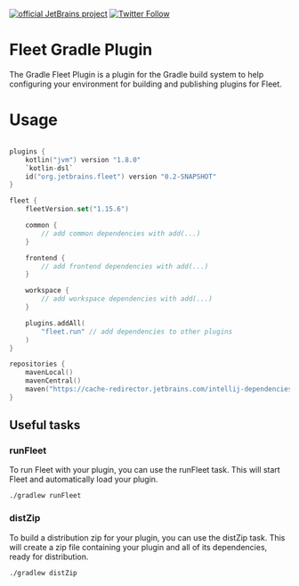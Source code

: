 [![official JetBrains project](https://jb.gg/badges/official.svg)][jb:github]
[![Twitter Follow](https://img.shields.io/twitter/follow/jetbrains_fleet?style=flat&logo=twitter)][jb:twitter]

# Fleet Gradle Plugin
The Gradle Fleet Plugin is a plugin for the Gradle build system to help configuring your environment for building and publishing plugins for Fleet.

# Usage

```kotlin

plugins {
    kotlin("jvm") version "1.8.0"
    `kotlin-dsl`
    id("org.jetbrains.fleet") version "0.2-SNAPSHOT"
}

fleet {
    fleetVersion.set("1.15.6")

    common {
        // add common dependencies with add(...)
    }

    frontend {
        // add frontend dependencies with add(...)
    }

    workspace {
        // add workspace dependencies with add(...)
    }

    plugins.addAll(
        "fleet.run" // add dependencies to other plugins
    )
}

repositories {
    mavenLocal()
    mavenCentral()
    maven("https://cache-redirector.jetbrains.com/intellij-dependencies")
}
```

## Useful tasks

### runFleet
To run Fleet with your plugin, you can use the runFleet task. This will start Fleet and automatically load your plugin.

```./gradlew runFleet```

### distZip
To build a distribution zip for your plugin, you can use the distZip task. This will create a zip file containing your plugin and all of its dependencies, ready for distribution.

```./gradlew distZip```

[jb:twitter]: https://twitter.com/jetbrains_fleet
[jb:github]: https://github.com/JetBrains/.github/blob/main/profile/README.md
